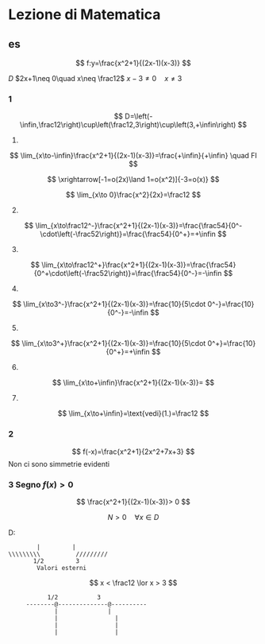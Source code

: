 # Lezione di Matematica
## es

$$
f:y=\frac{x^2+1}{(2x-1)(x-3)}
$$

$D$   $2x+1\neq 0\quad x\neq \frac12$
$x-3\neq 0 \quad x\neq 3$
### 1
$$
D=\left(-\infin,\frac12\right)\cup\left(\frac12,3\right)\cup\left(3,+\infin\right)
$$


1.
$$
\lim_{x\to-\infin}\frac{x^2+1}{(2x-1)(x-3)}=\frac{+\infin}{+\infin} \quad FI
$$

$$
\xrightarrow[-1=o(2x)\land 1=o(x^2)]{-3=o(x)}
$$

$$
\lim_{x\to 0}\frac{x^2}{2x}=\frac12
$$

2.

$$
\lim_{x\to\frac12^-}\frac{x^2+1}{(2x-1)(x-3)}=\frac{\frac54}{0^-\cdot\left(-\frac52\right)}=\frac{\frac54}{0^+}=+\infin
$$

3.

$$
\lim_{x\to\frac12^+}\frac{x^2+1}{(2x-1)(x-3)}=\frac{\frac54}{0^+\cdot\left(-\frac52\right)}=\frac{\frac54}{0^-}=-\infin
$$

4.
$$
\lim_{x\to3^-}\frac{x^2+1}{(2x-1)(x-3)}=\frac{10}{5\cdot 0^-}=\frac{10}{0^-}=-\infin
$$

5.
$$
\lim_{x\to3^+}\frac{x^2+1}{(2x-1)(x-3)}=\frac{10}{5\cdot 0^+}=\frac{10}{0^+}=+\infin
$$


6.
$$
\lim_{x\to+\infin}\frac{x^2+1}{(2x-1)(x-3)}=
$$

7.

$$
\lim_{x\to+\infin}=\text{vedi}(1.)=\frac12
$$


### 2
$$
f(-x)=\frac{x^2+1}{2x^2+7x+3}
$$
Non ci sono simmetrie evidenti

### 3 Segno $f(x)> 0$

$$
\frac{x^2+1}{(2x-1)(x-3)}> 0
$$

$$
N> 0 \quad \forall x \in D
$$

D:

			|         |
	\\\\\\\\\          /////////
	       1/2         3
            Valori esterni		

$$
x < \frac12 \lor x  > 3
$$

               1/2           3
         --------@--------------@----------
                 |              |
                 |                |
                 |                |
                 |                |
<!--stackedit_data:
eyJoaXN0b3J5IjpbLTU4Mzg2MzQ5N119
-->